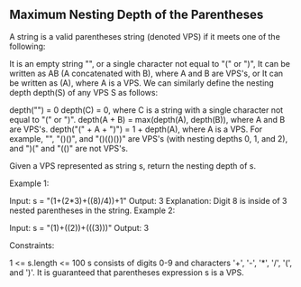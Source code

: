 ## Maximum Nesting Depth of the Parentheses

A string is a valid parentheses string (denoted VPS) if it meets one of the following:

It is an empty string "", or a single character not equal to "(" or ")",
It can be written as AB (A concatenated with B), where A and B are VPS's, or
It can be written as (A), where A is a VPS.
We can similarly define the nesting depth depth(S) of any VPS S as follows:

depth("") = 0
depth(C) = 0, where C is a string with a single character not equal to "(" or ")".
depth(A + B) = max(depth(A), depth(B)), where A and B are VPS's.
depth("(" + A + ")") = 1 + depth(A), where A is a VPS.
For example, "", "()()", and "()(()())" are VPS's (with nesting depths 0, 1, and 2), and ")(" and "(()" are not VPS's.

Given a VPS represented as string s, return the nesting depth of s.

 

Example 1:

Input: s = "(1+(2*3)+((8)/4))+1"
Output: 3
Explanation: Digit 8 is inside of 3 nested parentheses in the string.
Example 2:

Input: s = "(1)+((2))+(((3)))"
Output: 3
 

Constraints:

1 <= s.length <= 100
s consists of digits 0-9 and characters '+', '-', '*', '/', '(', and ')'.
It is guaranteed that parentheses expression s is a VPS.

